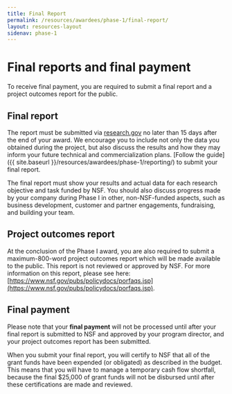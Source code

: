 ```yaml
---
title: Final Report
permalink: /resources/awardees/phase-1/final-report/
layout: resources-layout
sidenav: phase-1
---
```


# Final reports and final payment 

To receive final payment, you are required to submit a final report and a project outcomes report for the public. 

## Final report  

The report must be submitted via [research.gov](research.gov) no later than 15 days after the end of your award. We encourage you to include not only the data you obtained during the project, but also discuss the results and how they may inform your future technical and commercialization plans. [Follow the guide]({{ site.baseurl }}/resources/awardees/phase-1/reporting/) to submit your final report. 

The final report must show your results and actual data for each research objective and task funded by NSF. You should also discuss progress made by your company during Phase I in other, non-NSF-funded aspects, such as business development, customer and partner engagements, fundraising, and building your team.  

## Project outcomes report 

At the conclusion of the Phase I award, you are also required to submit a maximum-800-word project outcomes report which will be made available to the public.  This report is not reviewed or approved by NSF.  For more information on this report, please see here: [https://www.nsf.gov/pubs/policydocs/porfaqs.jsp](https://www.nsf.gov/pubs/policydocs/porfaqs.jsp). 

## Final payment 

Please note that your **final payment** will not be processed until after your final report is submitted to NSF and approved by your program director, and your project outcomes report has been submitted. 

When you submit your final report, you will certify to NSF that all of the grant funds have been expended (or obligated) as described in the budget. This means that you will have to manage a temporary cash flow shortfall, because the final $25,000 of grant funds will not be disbursed until after these certifications are made and reviewed.  
